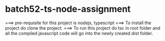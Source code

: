 # batch52-ts-node-assignment
===> pre-requisite for this project is nodejs, typescript
===> To install the project do clone the project.
===> To run this project do tsc in root folder and all the compiled javascript code will go into the newly created dist folder.
